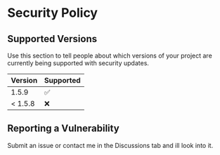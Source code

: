# Security Policy

## Supported Versions

Use this section to tell people about which versions of your project are
currently being supported with security updates.

| Version | Supported          |
| ------- | ------------------ |
| 1.5.9   | :white_check_mark: |
| < 1.5.8   | :x:                |

## Reporting a Vulnerability

Submit an issue or contact me in the Discussions tab and ill look into it.
